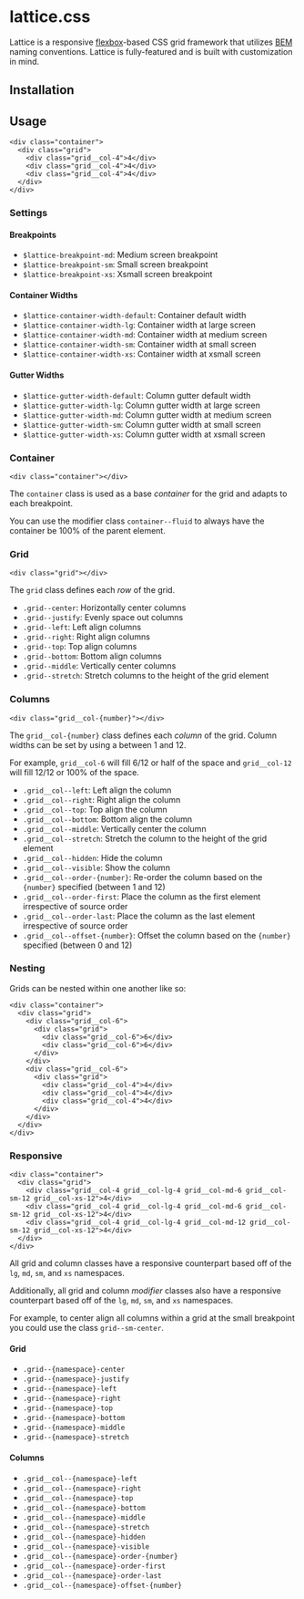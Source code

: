 # lattice.css

Lattice is a responsive [flexbox](https://developer.mozilla.org/en-US/docs/Web/CSS/CSS_Flexible_Box_Layout/Using_CSS_flexible_boxes)-based CSS grid framework that utilizes [BEM](http://getbem.com/) naming conventions. Lattice is fully-featured and is built with customization in mind.

## Installation

## Usage

```
<div class="container">
  <div class="grid">
    <div class="grid__col-4">4</div>
    <div class="grid__col-4">4</div>
    <div class="grid__col-4">4</div>
  </div>
</div>
```

### Settings

#### Breakpoints

* `$lattice-breakpoint-md`: Medium screen breakpoint
* `$lattice-breakpoint-sm`: Small screen breakpoint
* `$lattice-breakpoint-xs`: Xsmall screen breakpoint

#### Container Widths

* `$lattice-container-width-default`: Container default width
* `$lattice-container-width-lg`: Container width at large screen
* `$lattice-container-width-md`: Container width at medium screen
* `$lattice-container-width-sm`: Container width at small screen
* `$lattice-container-width-xs`: Container width at xsmall screen

#### Gutter Widths

* `$lattice-gutter-width-default`: Column gutter default width
* `$lattice-gutter-width-lg`: Column gutter width at large screen
* `$lattice-gutter-width-md`: Column gutter width at medium screen
* `$lattice-gutter-width-sm`: Column gutter width at small screen
* `$lattice-gutter-width-xs`: Column gutter width at xsmall screen

### Container

```
<div class="container"></div>
```

The `container` class is used as a base *container* for the grid and adapts to each breakpoint.

You can use the modifier class `container--fluid` to always have the container be 100% of the parent element.

### Grid

```
<div class="grid"></div>
```

The `grid` class defines each *row* of the grid.

* `.grid--center`: Horizontally center columns
* `.grid--justify`: Evenly space out columns
* `.grid--left`: Left align columns
* `.grid--right`: Right align columns
* `.grid--top`: Top align columns
* `.grid--bottom`: Bottom align columns
* `.grid--middle`: Vertically center columns
* `.grid--stretch`: Stretch columns to the height of the grid element

### Columns

```
<div class="grid__col-{number}"></div>
```

The `grid__col-{number}` class defines each *column* of the grid. Column widths can be set by using a between 1 and 12.

For example, `grid__col-6` will fill 6/12 or half of the space and `grid__col-12` will fill 12/12 or 100% of the space.

* `.grid__col--left`: Left align the column
* `.grid__col--right`: Right align the column
* `.grid__col--top`: Top align the column
* `.grid__col--bottom`: Bottom align the column
* `.grid__col--middle`: Vertically center the column
* `.grid__col--stretch`: Stretch the column to the height of the grid element
* `.grid__col--hidden`: Hide the column
* `.grid__col--visible`: Show the column
* `.grid__col--order-{number}`: Re-order the column based on the `{number}` specified (between 1 and 12)
* `.grid__col--order-first`: Place the column as the first element irrespective of source order
* `.grid__col--order-last`: Place the column as the last element irrespective of source order
* `.grid__col--offset-{number}`: Offset the column based on the `{number}` specified (between 0 and 12)

### Nesting

Grids can be nested within one another like so:

```
<div class="container">
  <div class="grid">
    <div class="grid__col-6">
      <div class="grid">
        <div class="grid__col-6">6</div>
        <div class="grid__col-6">6</div>
      </div>
    </div>
    <div class="grid__col-6">
      <div class="grid">
        <div class="grid__col-4">4</div>
        <div class="grid__col-4">4</div>
        <div class="grid__col-4">4</div>
      </div>
    </div>
  </div>
</div>
```

### Responsive

```
<div class="container">
  <div class="grid">
    <div class="grid__col-4 grid__col-lg-4 grid__col-md-6 grid__col-sm-12 grid__col-xs-12">4</div>
    <div class="grid__col-4 grid__col-lg-4 grid__col-md-6 grid__col-sm-12 grid__col-xs-12">4</div>
    <div class="grid__col-4 grid__col-lg-4 grid__col-md-12 grid__col-sm-12 grid__col-xs-12">4</div>
  </div>
</div>
```

All grid and column classes have a responsive counterpart based off of the `lg`, `md`, `sm`, and `xs` namespaces.

Additionally, all grid and column *modifier* classes also have a responsive counterpart based off of the `lg`, `md`, `sm`, and `xs` namespaces.

For example, to center align all columns within a grid at the small breakpoint you could use the class `grid--sm-center`.

#### Grid

* `.grid--{namespace}-center`
* `.grid--{namespace}-justify`
* `.grid--{namespace}-left`
* `.grid--{namespace}-right`
* `.grid--{namespace}-top`
* `.grid--{namespace}-bottom`
* `.grid--{namespace}-middle`
* `.grid--{namespace}-stretch`

#### Columns

* `.grid__col--{namespace}-left`
* `.grid__col--{namespace}-right`
* `.grid__col--{namespace}-top`
* `.grid__col--{namespace}-bottom`
* `.grid__col--{namespace}-middle`
* `.grid__col--{namespace}-stretch`
* `.grid__col--{namespace}-hidden`
* `.grid__col--{namespace}-visible`
* `.grid__col--{namespace}-order-{number}`
* `.grid__col--{namespace}-order-first`
* `.grid__col--{namespace}-order-last`
* `.grid__col--{namespace}-offset-{number}`
